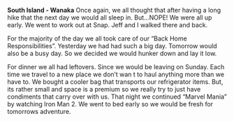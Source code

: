 **South Island - Wanaka**
Once again, we all thought that after having a long hike that the next day we would all sleep
in. But…NOPE! We were all up early. We went to work out at Snap. Jeff and I walked there
and back.

For the majority of the day we all took care of our “Back Home Responsibilities”. Yesterday we
had had such a big day. Tomorrow would also be a busy day. So we decided we would
hunker down and lay it low.

For dinner we all had leftovers. Since we would be leaving on Sunday. Each time we travel
to a new place we don’t wan t to haul anything more than we have to. We bought a cooler
bag that transports our refrigerator items. But, its rather small and space is a premium so we
really try to just have condiments that carry over with us.
That night we continued “Marvel Mania” by watching Iron Man 2. We went to bed early so
we would be fresh for tomorrows adventure.